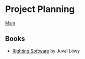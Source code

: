 # Project Planning

[Main](../../README.md)

## Books

- [Righting Software](https://www.amazon.com/Righting-Software-Juval-L%C3%B6wy/dp/0136524036) by Juval Löwy
